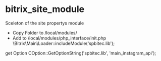 # bitrix_site_module
Sceleton of the site propertys module

* Copy Folder to /local/modules/
* Add to /local/modules/php_interface/init.php 
\Bitrix\Main\Loader::includeModule('spbitec.lib');

get Option
COption::GetOptionString('spbitec.lib', 'main_instagram_api');
